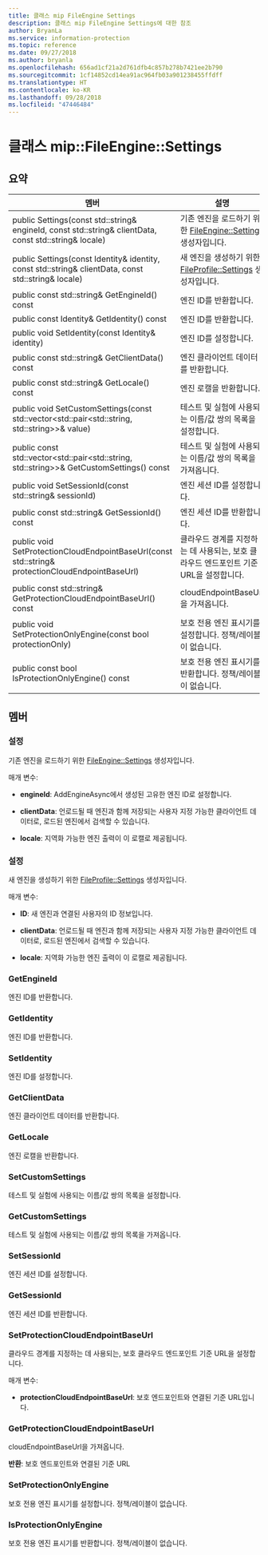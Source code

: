 ```yaml
---
title: 클래스 mip FileEngine Settings
description: 클래스 mip FileEngine Settings에 대한 참조
author: BryanLa
ms.service: information-protection
ms.topic: reference
ms.date: 09/27/2018
ms.author: bryanla
ms.openlocfilehash: 656ad1cf21a2d761dfb4c857b278b7421ee2b790
ms.sourcegitcommit: 1cf14852cd14ea91ac964fb03a901238455ffdff
ms.translationtype: HT
ms.contentlocale: ko-KR
ms.lasthandoff: 09/28/2018
ms.locfileid: "47446484"
---
```

# <a name="class-mipfileenginesettings"></a>클래스 mip::FileEngine::Settings 
  
## <a name="summary"></a>요약
 멤버                        | 설명                                
--------------------------------|---------------------------------------------
 public Settings(const std::string& engineId, const std::string& clientData, const std::string& locale)  |  기존 엔진을 로드하기 위한 [FileEngine::Settings](class_mip_fileengine_settings.md) 생성자입니다.
 public Settings(const Identity& identity, const std::string& clientData, const std::string& locale)  |  새 엔진을 생성하기 위한 [FileProfile::Settings](class_mip_fileprofile_settings.md) 생성자입니다.
 public const std::string& GetEngineId() const  |  엔진 ID를 반환합니다.
 public const Identity& GetIdentity() const  |  엔진 ID를 반환합니다.
 public void SetIdentity(const Identity& identity)  |  엔진 ID를 설정합니다.
 public const std::string& GetClientData() const  |  엔진 클라이언트 데이터를 반환합니다.
 public const std::string& GetLocale() const  |  엔진 로캘을 반환합니다.
public void SetCustomSettings(const std::vector<std::pair<std::string, std::string>>& value)  |  테스트 및 실험에 사용되는 이름/값 쌍의 목록을 설정합니다.
public const std::vector<std::pair<std::string, std::string>>& GetCustomSettings() const  |  테스트 및 실험에 사용되는 이름/값 쌍의 목록을 가져옵니다.
 public void SetSessionId(const std::string& sessionId)  |  엔진 세션 ID를 설정합니다.
 public const std::string& GetSessionId() const  |  엔진 세션 ID를 반환합니다.
 public void SetProtectionCloudEndpointBaseUrl(const std::string& protectionCloudEndpointBaseUrl)  |  클라우드 경계를 지정하는 데 사용되는, 보호 클라우드 엔드포인트 기준 URL을 설정합니다.
 public const std::string& GetProtectionCloudEndpointBaseUrl() const  |  cloudEndpointBaseUrl을 가져옵니다.
 public void SetProtectionOnlyEngine(const bool protectionOnly)  |  보호 전용 엔진 표시기를 설정합니다. 정책/레이블이 없습니다.
 public const bool IsProtectionOnlyEngine() const  |  보호 전용 엔진 표시기를 반환합니다. 정책/레이블이 없습니다.
  
## <a name="members"></a>멤버
  
### <a name="settings"></a>설정
기존 엔진을 로드하기 위한 [FileEngine::Settings](class_mip_fileengine_settings.md) 생성자입니다.

매개 변수:  
* **engineId**: AddEngineAsync에서 생성된 고유한 엔진 ID로 설정합니다. 


* **clientData**: 언로드될 때 엔진과 함께 저장되는 사용자 지정 가능한 클라이언트 데이터로, 로드된 엔진에서 검색할 수 있습니다. 


* **locale**: 지역화 가능한 엔진 출력이 이 로캘로 제공됩니다.


  
### <a name="settings"></a>설정
새 엔진을 생성하기 위한 [FileProfile::Settings](class_mip_fileprofile_settings.md) 생성자입니다.

매개 변수:  
* **ID**: 새 엔진과 연결된 사용자의 ID 정보입니다. 


* **clientData**: 언로드될 때 엔진과 함께 저장되는 사용자 지정 가능한 클라이언트 데이터로, 로드된 엔진에서 검색할 수 있습니다. 


* **locale**: 지역화 가능한 엔진 출력이 이 로캘로 제공됩니다.


  
### <a name="getengineid"></a>GetEngineId
엔진 ID를 반환합니다.
  
### <a name="getidentity"></a>GetIdentity
엔진 ID를 반환합니다.
  
### <a name="setidentity"></a>SetIdentity
엔진 ID를 설정합니다.
  
### <a name="getclientdata"></a>GetClientData
엔진 클라이언트 데이터를 반환합니다.
  
### <a name="getlocale"></a>GetLocale
엔진 로캘을 반환합니다.
  
### <a name="setcustomsettings"></a>SetCustomSettings
테스트 및 실험에 사용되는 이름/값 쌍의 목록을 설정합니다.
  
### <a name="getcustomsettings"></a>GetCustomSettings
테스트 및 실험에 사용되는 이름/값 쌍의 목록을 가져옵니다.
  
### <a name="setsessionid"></a>SetSessionId
엔진 세션 ID를 설정합니다.
  
### <a name="getsessionid"></a>GetSessionId
엔진 세션 ID를 반환합니다.
  
### <a name="setprotectioncloudendpointbaseurl"></a>SetProtectionCloudEndpointBaseUrl
클라우드 경계를 지정하는 데 사용되는, 보호 클라우드 엔드포인트 기준 URL을 설정합니다.

매개 변수:  
* **protectionCloudEndpointBaseUrl**: 보호 엔드포인트와 연결된 기준 URL입니다.


  
### <a name="getprotectioncloudendpointbaseurl"></a>GetProtectionCloudEndpointBaseUrl
cloudEndpointBaseUrl을 가져옵니다.

  
**반환**: 보호 엔드포인트와 연결된 기준 URL
  
### <a name="setprotectiononlyengine"></a>SetProtectionOnlyEngine
보호 전용 엔진 표시기를 설정합니다. 정책/레이블이 없습니다.
  
### <a name="isprotectiononlyengine"></a>IsProtectionOnlyEngine
보호 전용 엔진 표시기를 반환합니다. 정책/레이블이 없습니다.